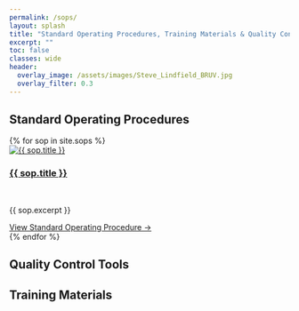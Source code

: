 ```yaml
---
permalink: /sops/
layout: splash
title: "Standard Operating Procedures, Training Materials & Quality Control Tools"
excerpt: ""
toc: false
classes: wide
header:
  overlay_image: /assets/images/Steve_Lindfield_BRUV.jpg
  overlay_filter: 0.3
---
```


## Standard Operating Procedures
<div class="sops-grid">
  {% for sop in site.sops %}
    <div class="sops-card">
      <a href="{{ sop.external_url | default: sop.url }}" target="_blank" rel="noopener">
        <div class="sop-image">
          <img src="{{ sop.image }}" alt="{{ sop.title }}">
        </div>
        <div>
        <h3 class="sop-title">{{ sop.title }}</h3></br>
      </a>
      <p class="sop-excerpt">{{ sop.excerpt }}</p>
      </div>
                <a class="read-more" href="{{ media.external_url | default: media.url }}" target="_blank" rel="noopener">
            View Standard Operating Procedure →
          </a>
    </div>
  {% endfor %}
</div>

## Quality Control Tools


## Training Materials